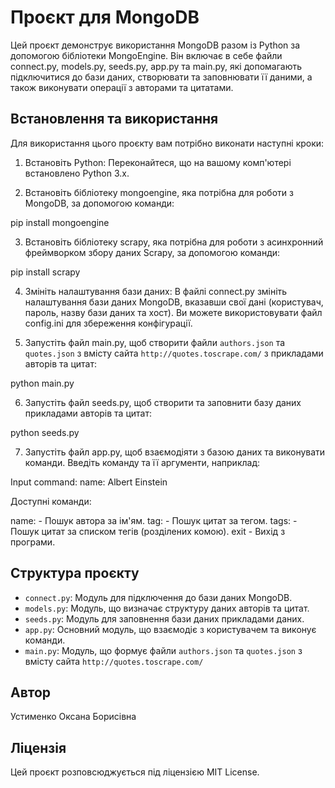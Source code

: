 # Проєкт для MongoDB
Цей проєкт демонструє використання MongoDB разом із Python за допомогою бібліотеки MongoEngine. Він включає в себе файли connect.py, models.py, seeds.py, app.py та main.py, які допомагають підключитися до бази даних, створювати та заповнювати її даними, а також виконувати операції з авторами та цитатами.

## Встановлення та використання

Для використання цього проєкту вам потрібно виконати наступні кроки:

1. Встановіть Python: Переконайтеся, що на вашому комп'ютері встановлено Python 3.x.

2. Встановіть бібліотеку mongoengine, яка потрібна для роботи з MongoDB, за допомогою команди:

pip install mongoengine

3. Встановіть бібліотеку scrapy, яка потрібна для роботи з асинхронний фреймворком збору даних Scrapy, за допомогою команди:

pip install scrapy

4. Змініть налаштування бази даних: В файлі connect.py змініть налаштування бази даних MongoDB, вказавши свої дані (користувач, пароль, назву бази даних та хост). Ви можете використовувати файл config.ini для збереження конфігурації.

5. Запустіть файл main.py, щоб створити файли `authors.json` та `quotes.json` з вмісту сайта `http://quotes.toscrape.com/` з прикладами авторів та цитат:

python main.py

6. Запустіть файл seeds.py, щоб створити та заповнити базу даних прикладами авторів та цитат:

python seeds.py

7. Запустіть файл app.py, щоб взаємодіяти з базою даних та виконувати команди. Введіть команду та її аргументи, наприклад:

Input command: name: Albert Einstein

Доступні команди:

name: - Пошук автора за ім'ям.
tag: - Пошук цитат за тегом.
tags: - Пошук цитат за списком тегів (розділених комою).
exit - Вихід з програми.

## Структура проєкту
- `connect.py`: Модуль для підключення до бази даних MongoDB.
- `models.py`: Модуль, що визначає структуру даних авторів та цитат.
- `seeds.py`: Модуль для заповнення бази даних прикладами даних.
- `app.py`: Основний модуль, що взаємодіє з користувачем та виконує команди.
- `main.py`: Модуль, що формує файли `authors.json` та `quotes.json` з вмісту сайта `http://quotes.toscrape.com/`

## Автор
Устименко Оксана Борисівна

## Ліцензія
Цей проєкт розповсюджується під ліцензією MIT License.